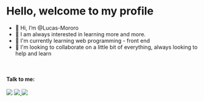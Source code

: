 # Hello, welcome to my profile

- 👋 Hi, I’m @Lucas-Mororo
- 👀 I am always interested in learning more and more.
- 🌱 I'm currently learning web programming - front end 
- 💞️ I'm looking to collaborate on a little bit of everything, always looking to help and learn

<br>

#### Talk to me:
 <!--<a href = "https://www.linkedin.com/in/srdmatheus"><img src="https://img.shields.io/badge/Linkedin-0077B5?style=for-the-badge&logo=linkedin&logoColor=white" target="_blank"></a>--><a href = "mailto:srdmatheus@gmail.com"><img src="https://img.shields.io/badge/Gmail-D14836?style=for-the-badge&logo=gmail&logoColor=white" target="_blank"></a> <a href = "https://wa.me/5531985291863"><img src="https://img.shields.io/badge/WhatsApp-25D366?style=for-the-badge&logo=whatsapp&logoColor=white" target="_blank"></a><a href = "https://app.rocketseat.com.br/me/srdmatheus"> <img src="https://img.shields.io/badge/Rocketseat-7159c1?style=for-the-badge&logo=data:image/png;base64,iVBORw0KGgoAAAANSUhEUgAAAAwAAAAOCAYAAAAbvf3sAAAACXBIWXMAAA7DAAAOwwHHb6hkAAAAGXRFWHRTb2Z0d2FyZQB3d3cuaW5rc2NhcGUub3Jnm+48GgAAAN1JREFUKJGN0E8rhGEUBfDzjoksRin5Exs7Kba2lFIWvontLHwHZafkA1gpWx/ARlnY2FDKYkrZoJDGz+advI3emTl1F/c55557n5OMABzgBefDhIvYQ7es3UHiBXT84RPHjZJsYKYibiY5SzJf8ZhIchWMYRXPaGMch/7jtOe2iZ8K8dTXwy0mq/fu4K4kP/CAizKZN6z0f3AOl9jHUuV9Ght1qdzgG0eYqkuvl9Jykm6SrySdJGuD8m7hFY9YrxVWNmwnaZXu98MGghNcY3aoOEmzvH2rKIr3UQZ+Ab689amFPvUoAAAAAElFTkSuQmCC&logoColor=white" target="_blank"></a>
 
<br>

<!---
Lucas-Mororo/Lucas-Mororo is a ✨ special ✨ repository because its `README.md` (this file) appears on your GitHub profile.
You can click the Preview link to take a look at your changes.
--->
